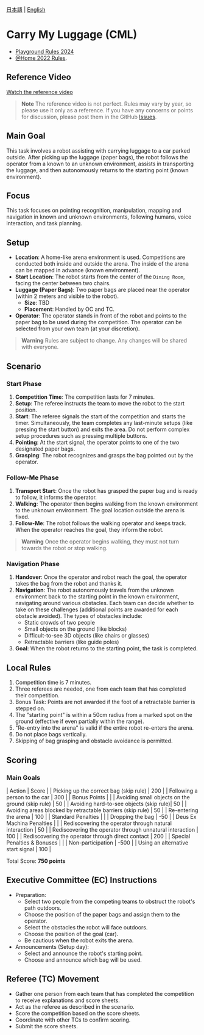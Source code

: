 [日本語](./cml_ja.md) | [English](./cml_en.md)

# Carry My Luggage (CML)
- [Playground Rules 2024](https://drive.google.com/file/d/1CIMQquIntiJZNT4Eg_rq3Nol-29BPBKL/view?usp=drive_link)
- [@Home 2022 Rules](https://drive.google.com/file/d/1yUZBFk4zBO_akltSCd_zbdAvzK5aLwzn/view?usp=drive_link).

## Reference Video
[Watch the reference video](https://youtu.be/dzyJ1dHTulc)

> **Note**
> The reference video is not perfect. Rules may vary by year, so please use it only as a reference.
> If you have any concerns or points for discussion, please post them in the GitHub [Issues](https://github.com/RoboCupAtHomeJP/Rule2023/issues).

## Main Goal
This task involves a robot assisting with carrying luggage to a car parked outside. After picking up the luggage (paper bags), the robot follows the operator from a known to an unknown environment, assists in transporting the luggage, and then autonomously returns to the starting point (known environment).

## Focus
This task focuses on pointing recognition, manipulation, mapping and navigation in known and unknown environments, following humans, voice interaction, and task planning.

## Setup
- **Location**: A home-like arena environment is used. Competitions are conducted both inside and outside the arena. The inside of the arena can be mapped in advance (known environment).
- **Start Location**: The robot starts from the center of the `Dining Room`, facing the center between two chairs.
- **Luggage (Paper Bags)**: Two paper bags are placed near the operator (within 2 meters and visible to the robot).
  - **Size**: TBD
  - **Placement**: Handled by OC and TC.
- **Operator**: The operator stands in front of the robot and points to the paper bag to be used during the competition. The operator can be selected from your own team (at your discretion).

> **Warning**
> Rules are subject to change. Any changes will be shared with everyone.

## Scenario

### Start Phase
1. **Competition Time**: The competition lasts for 7 minutes.
2. **Setup**: The referee instructs the team to move the robot to the start position.
3. **Start**: The referee signals the start of the competition and starts the timer. Simultaneously, the team completes any last-minute setups (like pressing the start button) and exits the area. Do not perform complex setup procedures such as pressing multiple buttons.
4. **Pointing**: At the start signal, the operator points to one of the two designated paper bags.
5. **Grasping**: The robot recognizes and grasps the bag pointed out by the operator.

### Follow-Me Phase
1. **Transport Start**: Once the robot has grasped the paper bag and is ready to follow, it informs the operator.
2. **Walking**: The operator then begins walking from the known environment to the unknown environment. The goal location outside the arena is fixed.
3. **Follow-Me**: The robot follows the walking operator and keeps track. When the operator reaches the goal, they inform the robot.

> **Warning**
> Once the operator begins walking, they must not turn towards the robot or stop walking.

### Navigation Phase
1. **Handover**: Once the operator and robot reach the goal, the operator takes the bag from the robot and thanks it.
2. **Navigation**: The robot autonomously travels from the unknown environment back to the starting point in the known environment, navigating around various obstacles. Each team can decide whether to take on these challenges (additional points are awarded for each obstacle avoided). The types of obstacles include:
   - Static crowds of two people
   - Small objects on the ground (like blocks)
   - Difficult-to-see 3D objects (like chairs or glasses)
   - Retractable barriers (like guide poles)
3. **Goal**: When the robot returns to the starting point, the task is completed.

## Local Rules
1. Competition time is 7 minutes.
2. Three referees are needed, one from each team that has completed their competition.
3. Bonus Task: Points are not awarded if the foot of a retractable barrier is stepped on.
4. The "starting point" is within a 50cm radius from a marked spot on the ground (effective if even partially within the range).
5. "Re-entry into the arena" is valid if the entire robot re-enters the arena.
6. Do not place bags vertically.
7. Skipping of bag grasping and obstacle avoidance is permitted.

## Scoring

### Main Goals
| Action                                  | Score |
| Picking up the correct bag (skip rule)  |   200 |
| Following a person to the car           |   300 |
| Bonus Points               |  |
| Avoiding small objects on the ground (skip rule) | 50 |
| Avoiding hard-to-see objects (skip rule)|   50 |
| Avoiding areas blocked by retractable barriers (skip rule) | 50 |
| Re-entering the arena       |   100 |
| Standard Penalties             |  |
| Dropping the bag   |   -50 |
| Deus Ex Machina Penalties      |  |
| Rediscovering the operator through natural interaction |  50 |
| Rediscovering the operator through unnatural interaction | 100 |
| Rediscovering the operator through direct contact | 200 |
| Special Penalties & Bonuses   |  |
| Non-participation             |  -500 |
| Using an alternative start signal |  100 |

Total Score: **750 points**

## Executive Committee (EC) Instructions
- Preparation:
  - Select two people from the competing teams to obstruct the robot's path outdoors.
  - Choose the position of the paper bags and assign them to the operator.
  - Select the obstacles the robot will face outdoors.
  - Choose the position of the goal (car).
  - Be cautious when the robot exits the arena.
- Announcements (Setup day):
  - Select and announce the robot's starting point.
  - Choose and announce which bag will be used.

## Referee (TC) Movement
- Gather one person from each team that has completed the competition to receive explanations and score sheets.
- Act as the referee as described in the scenario.
- Score the competition based on the score sheets.
- Coordinate with other TCs to confirm scoring.
- Submit the score sheets.
